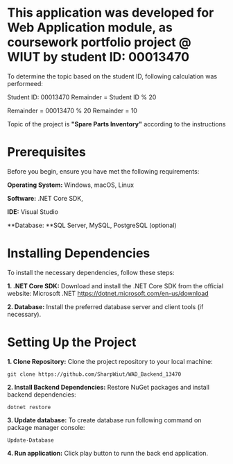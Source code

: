 # This application was developed for Web Application module, as coursework portfolio project @ WIUT by student ID: 00013470


To determine the topic based on the student ID, following calculation was performeed:

Student ID: 00013470
Remainder = Student ID % 20

Remainder = 00013470 % 20
Remainder = 10

Topic of the project is **"Spare Parts Inventory"** according to the instructions

# Prerequisites

Before you begin, ensure you have met the following requirements:

**Operating System:** Windows, macOS, Linux

**Software:** .NET Core SDK,

**IDE:** Visual Studio

**Database: **SQL Server, MySQL, PostgreSQL (optional)

# Installing Dependencies

To install the necessary dependencies, follow these steps:

**1. .NET Core SDK:** Download and install the .NET Core SDK from the official website:  Microsoft .NET https://dotnet.microsoft.com/en-us/download

**2. Database:** Install the preferred database server and client tools (if necessary).

# Setting Up the Project

**1. Clone Repository:** Clone the project repository to your local machine:

`git clone https://github.com/SharpWiut/WAD_Backend_13470`

**2. Install Backend Dependencies:** Restore NuGet packages and install backend dependencies:

`dotnet restore`

**3. Update database:** To create database run following command on package manager console:

`Update-Database`

**4. Run application:** Click play button to runn the back end application.
